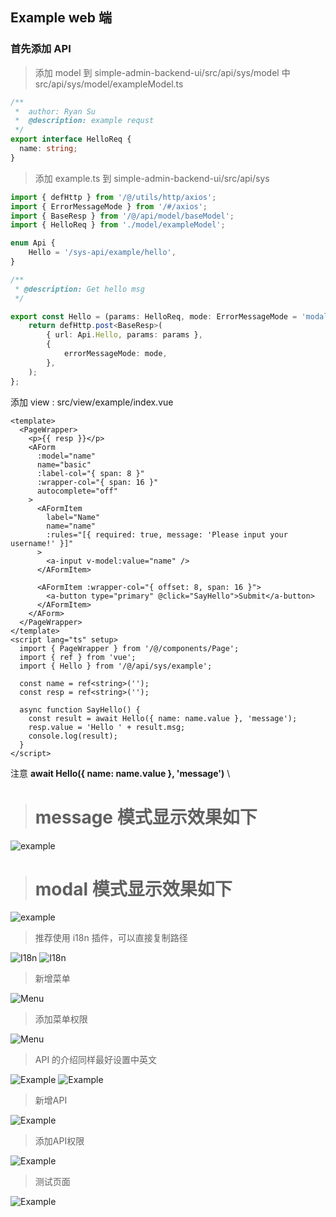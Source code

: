 ## Example web 端

### 首先添加 API

> 添加 model 到 simple-admin-backend-ui/src/api/sys/model 中
src/api/sys/model/exampleModel.ts
```typescript
/**
 *  author: Ryan Su
 *  @description: example requst
 */
export interface HelloReq {
  name: string;
}

```
> 添加 example.ts 到 simple-admin-backend-ui/src/api/sys
```typescript
import { defHttp } from '/@/utils/http/axios';
import { ErrorMessageMode } from '/#/axios';
import { BaseResp } from '/@/api/model/baseModel';
import { HelloReq } from './model/exampleModel';

enum Api {
    Hello = '/sys-api/example/hello',
}

/**
 * @description: Get hello msg
 */

export const Hello = (params: HelloReq, mode: ErrorMessageMode = 'modal') => {
    return defHttp.post<BaseResp>(
        { url: Api.Hello, params: params },
        {
            errorMessageMode: mode,
        },
    );
};

```

添加 view :  src/view/example/index.vue

```vue
<template>
  <PageWrapper>
    <p>{{ resp }}</p>
    <AForm
      :model="name"
      name="basic"
      :label-col="{ span: 8 }"
      :wrapper-col="{ span: 16 }"
      autocomplete="off"
    >
      <AFormItem
        label="Name"
        name="name"
        :rules="[{ required: true, message: 'Please input your username!' }]"
      >
        <a-input v-model:value="name" />
      </AFormItem>

      <AFormItem :wrapper-col="{ offset: 8, span: 16 }">
        <a-button type="primary" @click="SayHello">Submit</a-button>
      </AFormItem>
    </AForm>
  </PageWrapper>
</template>
<script lang="ts" setup>
  import { PageWrapper } from '/@/components/Page';
  import { ref } from 'vue';
  import { Hello } from '/@/api/sys/example';

  const name = ref<string>('');
  const resp = ref<string>('');

  async function SayHello() {
    const result = await Hello({ name: name.value }, 'message');
    resp.value = 'Hello ' + result.msg;
    console.log(result);
  }
</script>
```

注意 **await Hello({ name: name.value }, 'message')** \
># message 模式显示效果如下
![example](../../assets/example_validator_message_mode.png)
># modal 模式显示效果如下
![example](../../assets/example_validator_modal_mode.png)


> 推荐使用 i18n 插件，可以直接复制路径 

![I18n](../../assets/i18n_ext.png)
![I18n](../../assets/copy_translation_path.png)

> 新增菜单

![Menu](../../assets/add_example_menu.png)

> 添加菜单权限

![Menu](../../assets/add_example_authority.png)

> API 的介绍同样最好设置中英文

![Example](../../assets/example_api_desc_title_en.png)
![Example](../../assets/example_api_desc_title_zh.png)

> 新增API

![Example](../../assets/add_example_api_zh.png)

> 添加API权限

![Example](../../assets/add_example_authority_zh.png)

> 测试页面

![Example](../../assets/example_page.png)

